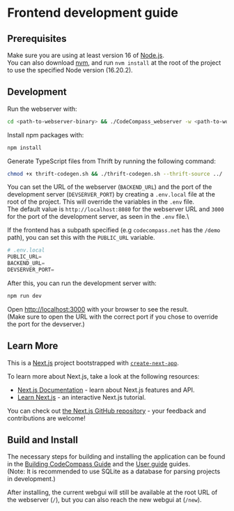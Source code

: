 # Frontend development guide

## Prerequisites

Make sure you are using at least version 16 of [Node.js](https://nodejs.org/en/).\
You can also download [nvm](https://github.com/nvm-sh/nvm), and run `nvm install` at the root of the project to use the specified Node version (16.20.2).

## Development

Run the webserver with:

```bash
cd <path-to-webserver-binary> && ./CodeCompass_webserver -w <path-to-workspace-folder> -p <port>
```

Install npm packages with:

```bash
npm install
```

Generate TypeScript files from Thrift by running the following command:

```bash
chmod +x thrift-codegen.sh && ./thrift-codegen.sh --thrift-source ../
```

You can set the URL of the webserver (`BACKEND_URL`) and the port of the development server (`DEVSERVER_PORT`) by creating a `.env.local` file at the root of the project. This will override the variables in the `.env` file.\
The default value is `http://localhost:8080` for the webserver URL and `3000` for the port of the development server, as seen in the `.env` file.\

If the frontend has a subpath specified (e.g `codecompass.net` has the `/demo` path), you can set this with the `PUBLIC_URL` variable.

```py
# .env.local
PUBLIC_URL=
BACKEND_URL=
DEVSERVER_PORT=
```

After this, you can run the development server with:

```bash
npm run dev
```

Open [http://localhost:3000](http://localhost:3000) with your browser to see the result.\
(Make sure to open the URL with the correct port if you chose to override the port for the devserver.)

## Learn More

This is a [Next.js](https://nextjs.org/) project bootstrapped with [`create-next-app`](https://github.com/vercel/next.js/tree/canary/packages/create-next-app).

To learn more about Next.js, take a look at the following resources:

- [Next.js Documentation](https://nextjs.org/docs) - learn about Next.js features and API.
- [Learn Next.js](https://nextjs.org/learn) - an interactive Next.js tutorial.

You can check out [the Next.js GitHub repository](https://github.com/vercel/next.js/) - your feedback and contributions are welcome!

## Build and Install

The necessary steps for building and installing the application can be found in the [Building CodeCompass Guide](/doc/deps.md) and the [User guide](/doc/usage.md) guides.\
(Note: It is recommended to use SQLite as a database for parsing projects in development.)

After installing, the current webgui will still be available at the root URL of the webserver (`/`), but you can also reach the new webgui at (`/new`).
